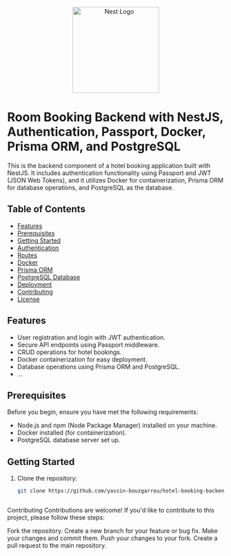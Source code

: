 <p align="center">
  <a href="http://nestjs.com/" target="blank"><img src="https://nestjs.com/img/logo-small.svg" width="200" alt="Nest Logo" /></a>
</p>


# Room Booking Backend with NestJS, Authentication, Passport, Docker, Prisma ORM, and PostgreSQL

This is the backend component of a hotel booking application built with NestJS. It includes authentication functionality using Passport and JWT (JSON Web Tokens), and it utilizes Docker for containerization, Prisma ORM for database operations, and PostgreSQL as the database.

## Table of Contents

- [Features](#features)
- [Prerequisites](#prerequisites)
- [Getting Started](#getting-started)
- [Authentication](#authentication)
- [Routes](#routes)
- [Docker](#docker)
- [Prisma ORM](#prisma-orm)
- [PostgreSQL Database](#postgresql-database)
- [Deployment](#deployment)
- [Contributing](#contributing)
- [License](#license)

## Features

- User registration and login with JWT authentication.
- Secure API endpoints using Passport middleware.
- CRUD operations for hotel bookings.
- Docker containerization for easy deployment.
- Database operations using Prisma ORM and PostgreSQL.
- ...

## Prerequisites

Before you begin, ensure you have met the following requirements:

- Node.js and npm (Node Package Manager) installed on your machine.
- Docker installed (for containerization).
- PostgreSQL database server set up.

## Getting Started

1. Clone the repository:

   ```bash
   git clone https://github.com/yassin-bouzgarrou/hotel-booking-backend.git



Contributing
Contributions are welcome! If you'd like to contribute to this project, please follow these steps:

Fork the repository.
Create a new branch for your feature or bug fix.
Make your changes and commit them.
Push your changes to your fork.
Create a pull request to the main repository.

